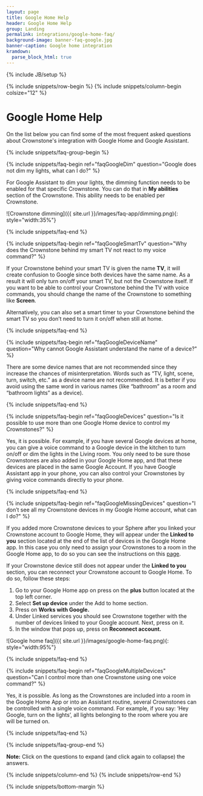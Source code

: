 ```yaml
---
layout: page
title: Google Home Help
header: Google Home Help
group: Landing
permalink: integrations/google-home-faq/
background-image: banner-faq-google.jpg
banner-caption: Google home integration
kramdown: 
  parse_block_html: true
---
```


{% include JB/setup %}

{% include snippets/row-begin %}
{% include snippets/column-begin colsize="12" %}

# Google Home Help

On the list below you can find some of the most frequent asked questions about Crownstone's integration with Google Home and Google Assistant.


{% include snippets/faq-group-begin %}


{% include snippets/faq-begin ref="faqGoogleDim" question="Google does not dim my lights, what can I do?" %}

For Google Assistant to dim your lights, the dimming function needs to be enabled for that specific Crownstone. You can do that in **My abilities** section of the Crownstone. This ability needs to be enabled per Crownstone.

![Crownstone dimming]({{ site.url }}/images/faq-app/dimming.png){: style="width:35%"}

{% include snippets/faq-end %}



{% include snippets/faq-begin ref="faqGoogleSmartTv" question="Why does the Crownstone behind my smart TV not react to my voice command?" %}

If your Crownstone behind your smart TV is given the name **TV**, it will create confusion to Google since both devices have the same name. As a result it will only turn on/off your smart TV, but not the Crownstone itself. If you want to be able to control your Crownstone behind the TV with voice commands, you should change the name of the Crownstone to something like **Screen**. 

Alternatively, you can also set a smart timer to your Crownstone behind the smart TV so you don’t need to turn it on/off when still at home. 

{% include snippets/faq-end %}



{% include snippets/faq-begin ref="faqGoogleDeviceName" question="Why cannot Google Assistant understand the name of a device?" %}

There are some device names that are not recommended since they increase the chances of misinterpretation. Words such as “TV, light, scene, turn, switch, etc.” as a device name are not recommended. It is better if you avoid using the same word in various names (like “bathroom” as a room and “bathroom lights” as a device).

{% include snippets/faq-end %}



{% include snippets/faq-begin ref="faqGoogleDevices" question="Is it possible to use more than one Google Home device to control my Crownstones?" %}

Yes, it is possible. For example, if you have several Google devices at home, you can give a voice command to a Google device in the kitchen to turn on/off or dim the lights in the Living room. You only need to be sure those Crownstones are also added in your Google Home app, and that these devices are placed in the same Google Account. If you have Google Assistant app in your phone, you can also control your Crownstones by giving voice commands directly to your phone.

{% include snippets/faq-end %}



{% include snippets/faq-begin ref="faqGoogleMissingDevices" question="I don’t see all my Crownstone devices in my Google Home account, what can I do?" %}

If you added more Crownstone devices to your Sphere after you linked your Crownstone account to Google Home, they will appear under the **Linked to you** section located at the end of the list of devices in the Google Home app. In this case you only need to assign your Crownstones to a room in the Google Home app, to do so you can see the instructions on this [page](https://crownstone.rocks/integrations/google-home/).

If your Crownstone device still does not appear under the **Linked to you** section, you can reconnect your Crownstone account to Google Home. To do so, follow these steps:
 
1. Go to your Google Home app on press on the **plus** button located at the top left corner.
2. Select **Set up device** under the Add to home section.
3. Press on **Works with Google.**
4. Under Linked services you should see Crownstone together with the number of devices linked to your Google account. Next, press on it.
5. In the window that pops up, press on **Reconnect account.**

![Google home faq]({{ site.url }}/images/google-home-faq.png){: style="width:95%"}

{% include snippets/faq-end %}



{% include snippets/faq-begin ref="faqGoogleMultipleDevices" question="Can I control more than one Crownstone using one voice command?" %}

Yes, it is possible. As long as the Crownstones are included into a room in the Google Home App or into an Assistant routine, several Crownstones can be controlled with a single voice command. For example, if you say: ‘Hey Google, turn on the lights’, all lights belonging to the room where you are will be turned on. 

{% include snippets/faq-end %}



{% include snippets/faq-group-end %}



**Note:** Click on the questions to expand (and click again to collapse) the answers.

{% include snippets/column-end %}
{% include snippets/row-end %}


{% include snippets/bottom-margin %}


<script>
window.onload = function() {
    var hash = window.location.hash; 
    if(hash !== " ") {
        var id = hash.substr(1);
        document.getElementById(id).classList.add("show");
        document.getElementById(id).scrollIntoView();
    }
};
</script>